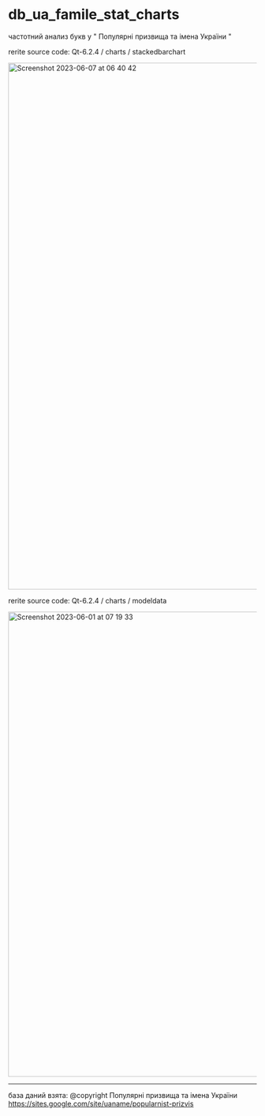 # db_ua_famile_stat_charts
 частотний анализ букв у  " Популярні призвища та імена України "
 
 rerite source code: Qt-6.2.4 / charts / stackedbarchart
 
<img width="1067" alt="Screenshot 2023-06-07 at 06 40 42" src="https://github.com/dmytra/db_ua_famile_stat_charts/assets/105235692/a622a3e3-3bbf-4da4-bba5-86b7526f3626">


 rerite source code: Qt-6.2.4 / charts / modeldata
 
 <img width="942" alt="Screenshot 2023-06-01 at 07 19 33" src="https://github.com/dmytra/db_ua_famile_stat_charts/assets/105235692/da0b88a8-7392-4bb5-a7ca-915ae2079f93">

 
------
база даний взята: @copyright  Популярні призвища та імена України https://sites.google.com/site/uaname/popularnist-prizvis
